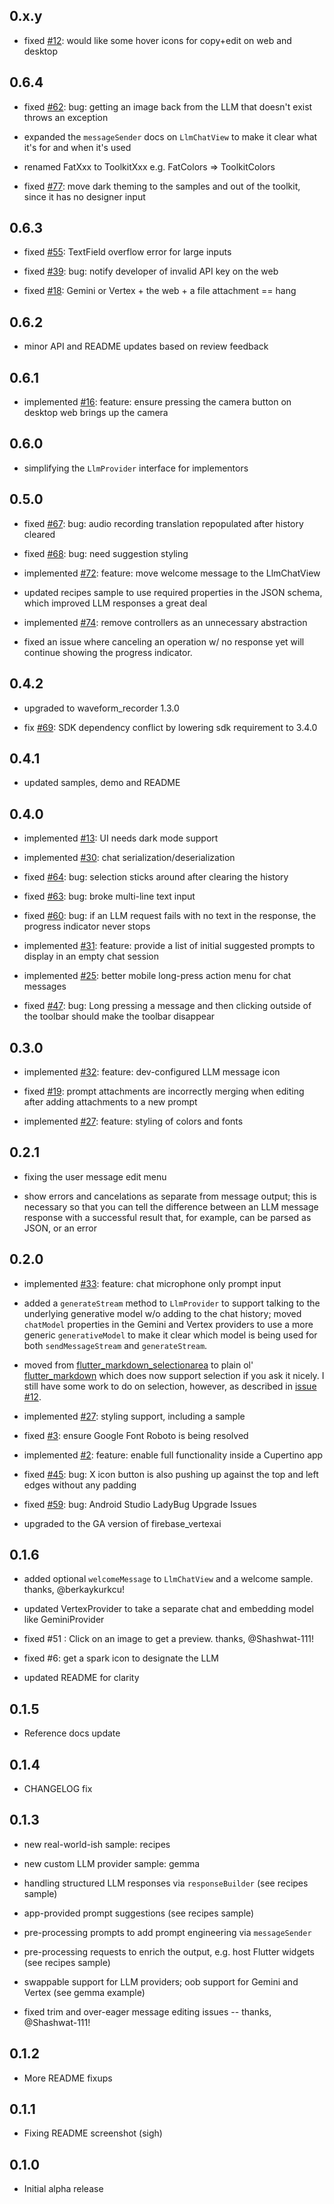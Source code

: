 ## 0.x.y

* fixed [#12](https://github.com/csells/flutter_ai_toolkit/issues/12): would like some hover icons for copy+edit on web and desktop

## 0.6.4

* fixed [#62](https://github.com/csells/flutter_ai_toolkit/issues/62): bug: getting an image back from the LLM that doesn't exist throws an exception

* expanded the `messageSender` docs on `LlmChatView` to make it clear what it's for and when it's used

* renamed FatXxx to ToolkitXxx e.g. FatColors => ToolkitColors

* fixed [#77](https://github.com/csells/flutter_ai_toolkit/issues/77): move dark theming to the samples and out of the toolkit, since it has no designer input

## 0.6.3

* fixed [#55](https://github.com/csells/flutter_ai_toolkit/issues/55): TextField overflow error for large inputs

* fixed [#39](https://github.com/csells/flutter_ai_toolkit/issues/39): bug: notify developer of invalid API key on the web

* fixed [#18](https://github.com/csells/flutter_ai_toolkit/issues/18): Gemini or Vertex + the web + a file attachment == hang

## 0.6.2

* minor API and README updates based on review feedback

## 0.6.1

* implemented [#16](https://github.com/csells/flutter_ai_toolkit/issues/16): feature: ensure pressing the camera button on desktop web brings up the camera

## 0.6.0

* simplifying the `LlmProvider` interface for implementors

## 0.5.0

* fixed [#67](https://github.com/csells/flutter_ai_toolkit/issues/67): bug: audio recording translation repopulated after history cleared

* fixed [#68](https://github.com/csells/flutter_ai_toolkit/issues/68): bug: need suggestion styling

* implemented [#72](https://github.com/csells/flutter_ai_toolkit/issues/72): feature: move welcome message to the LlmChatView

* updated recipes sample to use required properties in the JSON schema, which improved LLM responses a great deal

* implemented [#74](https://github.com/csells/flutter_ai_toolkit/issues/74): remove controllers as an unnecessary abstraction

* fixed an issue where canceling an operation w/ no response yet will continue showing the progress indicator.


## 0.4.2

* upgraded to waveform_recorder 1.3.0

* fix [#69](https://github.com/csells/flutter_ai_toolkit/issues/69): SDK dependency conflict by lowering sdk requirement to 3.4.0

## 0.4.1

* updated samples, demo and README

## 0.4.0

* implemented [#13](https://github.com/csells/flutter_ai_toolkit/issues/13): UI needs dark mode support

* implemented [#30](https://github.com/csells/flutter_ai_toolkit/issues/30): chat serialization/deserialization

* fixed [#64](https://github.com/csells/flutter_ai_toolkit/issues/64): bug: selection sticks around after clearing the history

* fixed [#63](https://github.com/csells/flutter_ai_toolkit/issues/63): bug: broke multi-line text input

* fixed [#60](https://github.com/csells/flutter_ai_toolkit/issues/60): bug: if an LLM request fails with no text in the response, the progress indicator never stops

* implemented [#31](https://github.com/csells/flutter_ai_toolkit/issues/31): feature: provide a list of initial suggested prompts to display in an empty chat session

* implemented [#25](https://github.com/csells/flutter_ai_toolkit/issues/25): better mobile long-press action menu for chat messages

* fixed [#47](https://github.com/csells/flutter_ai_toolkit/issues/25): bug: Long pressing a message and then clicking outside of the toolbar should make the toolbar disappear

## 0.3.0

* implemented [#32](https://github.com/csells/flutter_ai_toolkit/issues/32): feature: dev-configured LLM message icon

* fixed [#19](https://github.com/csells/flutter_ai_toolkit/issues/19): prompt attachments are incorrectly merging when editing after adding attachments to a new prompt

* implemented [#27](https://github.com/csells/flutter_ai_toolkit/issues/27): feature: styling of colors and fonts

## 0.2.1

* fixing the user message edit menu

* show errors and cancelations as separate from message output; this is necessary so that you can tell the difference between an LLM message response with a successful result that, for example, can be parsed as JSON, or an error

## 0.2.0

* implemented [#33](https://github.com/csells/flutter_ai_toolkit/issues/33): feature: chat microphone only prompt input

* added a `generateStream` method to `LlmProvider` to support talking to the underlying generative model w/o adding to the chat history; moved `chatModel` properties in the Gemini and Vertex providers to use a more generic `generativeModel` to make it clear which model is being used for both `sendMessageStream` and `generateStream`.

* moved from [flutter_markdown_selectionarea](https://pub.dev/packages/flutter_markdown_selectionarea) to plain ol' [flutter_markdown](https://pub.dev/packages/flutter_markdown) which does now support selection if you ask it nicely. I still have some work to do on selection, however, as described in [issue #12](https://github.com/csells/flutter_ai_toolkit/issues/12).

* implemented [#27](https://github.com/csells/flutter_ai_toolkit/issues/27): styling support, including a sample

* fixed [#3](https://github.com/csells/flutter_ai_toolkit/issues/3): ensure Google Font Roboto is being resolved

* implemented [#2](https://github.com/csells/flutter_ai_toolkit/issues/2): feature: enable full functionality inside a Cupertino app

* fixed [#45](https://github.com/csells/flutter_ai_toolkit/issues/45): bug: X icon button is also pushing up against the top and left edges without any padding

* fixed [#59](https://github.com/csells/flutter_ai_toolkit/issues/59): bug: Android Studio LadyBug Upgrade Issues

* upgraded to the GA version of firebase_vertexai

## 0.1.6

* added optional `welcomeMessage` to `LlmChatView` and a welcome sample. thanks, @berkaykurkcu!

* updated VertexProvider to take a separate chat and embedding model like GeminiProvider

* fixed #51 : Click on an image to get a preview. thanks,  @Shashwat-111!

* fixed #6: get a spark icon to designate the LLM
 
* updated README for clarity

## 0.1.5

* Reference docs update

## 0.1.4

* CHANGELOG fix

## 0.1.3

* new real-world-ish sample: recipes

* new custom LLM provider sample: gemma

* handling structured LLM responses via `responseBuilder` (see recipes sample)

* app-provided prompt suggestions (see recipes sample)

* pre-processing prompts to add prompt engineering via `messageSender`

* pre-processing requests to enrich the output, e.g. host Flutter widgets (see recipes sample)

* swappable support for LLM providers; oob support for Gemini and Vertex (see gemma example)

* fixed trim and over-eager message editing issues -- thanks, @Shashwat-111!

## 0.1.2

* More README fixups

## 0.1.1

* Fixing README screenshot (sigh)

## 0.1.0

* Initial alpha release